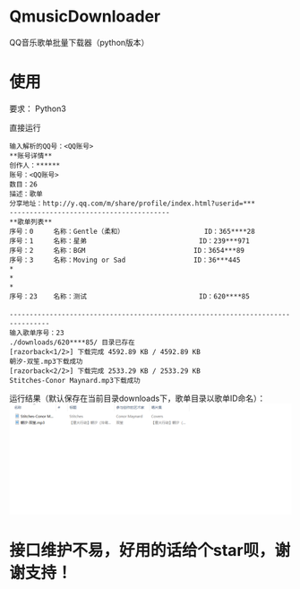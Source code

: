 # QmusicDownloader
QQ音乐歌单批量下载器（python版本）

# 使用

要求：
   Python3
   
直接运行
```text
输入解析的QQ号：<QQ账号>
**账号详情**
创作人：******
账号：<QQ账号>
数目：26
描述：歌单
分享地址：http://y.qq.com/m/share/profile/index.html?userid=***
----------------------------------------
**歌单列表**
序号：0     名称：Gentle（柔和）                    ID：365****28
序号：1     名称：星弟                            ID：239***971
序号：2     名称：BGM                           ID：3654***89
序号：3     名称：Moving or Sad                 ID：36***445
*
*
*
序号：23    名称：测试                            ID：620****85

--------------------------------------------------------------------------------
输入歌单序号：23
./downloads/620****85/ 目录已存在
[razorback<1/2>] 下载完成 4592.89 KB / 4592.89 KB
朝汐-双笙.mp3下载成功
[razorback<2/2>] 下载完成 2533.29 KB / 2533.29 KB
Stitches-Conor Maynard.mp3下载成功
```

运行结果（默认保存在当前目录downloads下，歌单目录以歌单ID命名）：
![image](./QMusicDownloader/QDemo.png)
# 接口维护不易，好用的话给个star呗，谢谢支持！
